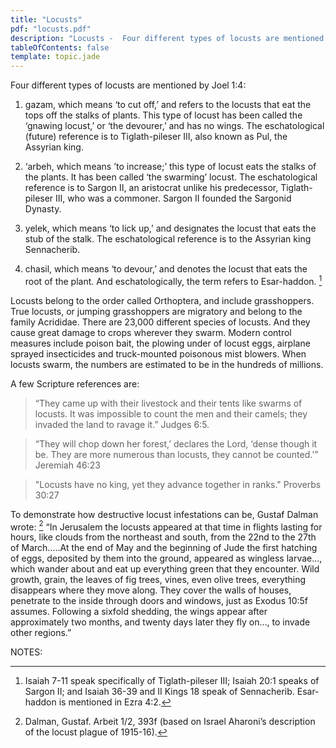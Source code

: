 ```yaml
---
title: "Locusts"
pdf: "locusts.pdf"
description: "Locusts -  Four different types of locusts are mentioned in Joel 4:1."
tableOfContents: false
template: topic.jade
---
```


Four different types of locusts are mentioned by Joel 1:4:

1. gazam, which means ‘to cut off,’ and refers to the locusts that eat
the tops off the stalks of plants. This type of locust has been called
the ‘gnawing locust,’ or ‘the devourer,’ and has no wings. The
eschatological (future) reference is to Tiglath-pileser III, also known
as Pul, the Assyrian king.

2. ‘arbeh, which means ’to increase;’ this type of locust eats the
stalks of the plants. It has been called ‘the swarming’ locust. The
eschatological reference is to Sargon II, an aristocrat unlike his
predecessor, Tiglath-pileser III, who was a commoner. Sargon II founded
the Sargonid Dynasty.

3. yelek, which means ‘to lick up,’ and designates the locust that eats
the stub of the stalk. The eschatological reference is to the Assyrian
king Sennacherib.

4. chasil, which means ‘to devour,’ and denotes the locust that eats the
root of the plant. And eschatologically, the term refers to Esar-haddon.
[^2]

Locusts belong to the order called Orthoptera, and include grasshoppers.
True locusts, or jumping grasshoppers are migratory and belong to the
family Acrididae. There are 23,000 different species of locusts. And
they cause great damage to crops wherever they swarm. Modern control
measures include poison bait, the plowing under of locust eggs, airplane
sprayed insecticides and truck-mounted poisonous mist blowers. When
locusts swarm, the numbers are estimated to be in the hundreds of
millions.

A few Scripture references are:

> “They came up with their livestock and
their tents like swarms of locusts. It was impossible to count the men
and their camels; they invaded the land to ravage it.” Judges 6:5.

<!-- -->

> “They will chop down her forest,’ declares the Lord, ‘dense though it
be. They are more numerous than locusts, they cannot be counted.’”
Jeremiah 46:23

<!-- -->

> "Locusts have no king, yet they advance together in ranks." Proverbs
30:27

To demonstrate how destructive locust infestations can be, Gustaf Dalman
wrote: [^3] “In Jerusalem the locusts appeared at that time in flights
lasting for hours, like clouds from the northeast and south, from the
22nd to the 27th of March…..At the end of May and the beginning of Jude
the first hatching of eggs, deposited by them into the ground, appeared
as wingless larvae…, which wander about and eat up everything green that
they encounter. Wild growth, grain, the leaves of fig trees, vines, even
olive trees, everything disappears where they move along. They cover the
walls of houses, penetrate to the inside through doors and windows, just
as Exodus 10:5f assumes. Following a sixfold shedding, the wings appear
after approximately two months, and twenty days later they fly on…, to
invade other regions.”

NOTES:

[^1]: Thieme, Robert. Joel; from notes. The designation and definition of
these terms was originally posed by Robert Thieme.

[^2]: Isaiah 7-11 speak specifically of Tiglath-pileser III; Isaiah 20:1
speaks of Sargon II; and Isaiah 36-39 and II Kings 18 speak of
Sennacherib. Esar-haddon is mentioned in Ezra 4:2.

[^3]: Dalman, Gustaf. Arbeit 1/2, 393f (based on Israel Aharoni’s
description of the locust plague of 1915-16).

